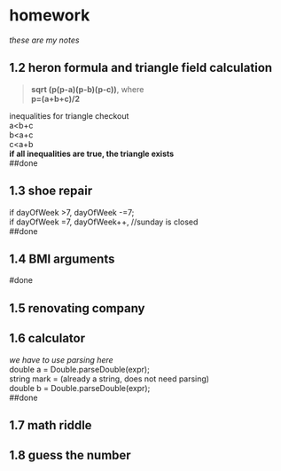 # homework
*these are my notes*

## 1.2 heron formula and triangle field calculation

> **sqrt (p(p-a)(p-b)(p-c))**,
where  
> **p=(a+b+c)/2**  

inequalities for triangle checkout  
a<b+c  
b<a+c  
c<a+b  
**if all inequalities are true, the triangle exists**  
##done  
## 1.3 shoe repair  
if dayOfWeek >7, dayOfWeek -=7;  
if dayOfWeek =7, dayOfWeek++, //sunday is closed  
##done  
## 1.4 BMI arguments
#done  
## 1.5 renovating company
  
## 1.6 calculator
*we have to use parsing here*  
double a = Double.parseDouble(expr);  
string mark = (already a string, does not need parsing)  
double b = Double.parseDouble(expr);  
##done  
## 1.7 math riddle
  
## 1.8 guess the number
